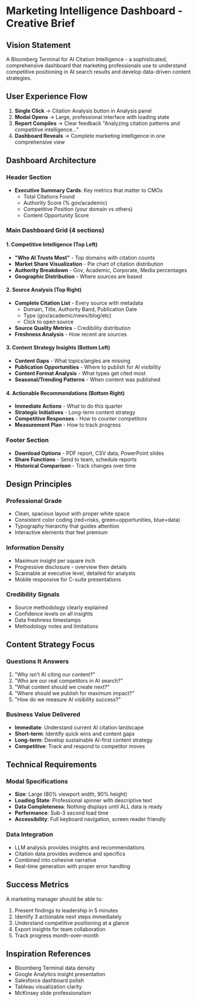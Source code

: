 # Marketing Intelligence Dashboard - Creative Brief

## Vision Statement

A Bloomberg Terminal for AI Citation Intelligence - a sophisticated, comprehensive dashboard that marketing professionals use to understand competitive positioning in AI search results and develop data-driven content strategies.

## User Experience Flow

1. **Single Click** → Citation Analysis button in Analysis panel
2. **Modal Opens** → Large, professional interface with loading state
3. **Report Compiles** → Clear feedback "Analyzing citation patterns and competitive intelligence..."
4. **Dashboard Reveals** → Complete marketing intelligence in one comprehensive view

## Dashboard Architecture

### Header Section

- **Executive Summary Cards**: Key metrics that matter to CMOs
  - Total Citations Found
  - Authority Score (% gov/academic)
  - Competitive Position (your domain vs others)
  - Content Opportunity Score

### Main Dashboard Grid (4 sections)

#### 1. Competitive Intelligence (Top Left)

- **"Who AI Trusts Most"** - Top domains with citation counts
- **Market Share Visualization** - Pie chart of citation distribution
- **Authority Breakdown** - Gov, Academic, Corporate, Media percentages
- **Geographic Distribution** - Where sources are based

#### 2. Source Analysis (Top Right)

- **Complete Citation List** - Every source with metadata
  - Domain, Title, Authority Band, Publication Date
  - Type (gov/academic/news/blog/etc)
  - Click to open source
- **Source Quality Metrics** - Credibility distribution
- **Freshness Analysis** - How recent are sources

#### 3. Content Strategy Insights (Bottom Left)

- **Content Gaps** - What topics/angles are missing
- **Publication Opportunities** - Where to publish for AI visibility
- **Content Format Analysis** - What types get cited most
- **Seasonal/Trending Patterns** - When content was published

#### 4. Actionable Recommendations (Bottom Right)

- **Immediate Actions** - What to do this quarter
- **Strategic Initiatives** - Long-term content strategy
- **Competitive Responses** - How to counter competitors
- **Measurement Plan** - How to track progress

### Footer Section

- **Download Options** - PDF report, CSV data, PowerPoint slides
- **Share Functions** - Send to team, schedule reports
- **Historical Comparison** - Track changes over time

## Design Principles

### Professional Grade

- Clean, spacious layout with proper white space
- Consistent color coding (red=risks, green=opportunities, blue=data)
- Typography hierarchy that guides attention
- Interactive elements that feel premium

### Information Density

- Maximum insight per square inch
- Progressive disclosure - overview then details
- Scannable at executive level, detailed for analysts
- Mobile responsive for C-suite presentations

### Credibility Signals

- Source methodology clearly explained
- Confidence levels on all insights
- Data freshness timestamps
- Methodology notes and limitations

## Content Strategy Focus

### Questions It Answers

1. "Why isn't AI citing our content?"
2. "Who are our real competitors in AI search?"
3. "What content should we create next?"
4. "Where should we publish for maximum impact?"
5. "How do we measure AI visibility success?"

### Business Value Delivered

- **Immediate**: Understand current AI citation landscape
- **Short-term**: Identify quick wins and content gaps
- **Long-term**: Develop sustainable AI-first content strategy
- **Competitive**: Track and respond to competitor moves

## Technical Requirements

### Modal Specifications

- **Size**: Large (80% viewport width, 90% height)
- **Loading State**: Professional spinner with descriptive text
- **Data Completeness**: Nothing displays until ALL data is ready
- **Performance**: Sub-3 second load time
- **Accessibility**: Full keyboard navigation, screen reader friendly

### Data Integration

- LLM analysis provides insights and recommendations
- Citation data provides evidence and specifics
- Combined into cohesive narrative
- Real-time generation with proper error handling

## Success Metrics

A marketing manager should be able to:

1. Present findings to leadership in 5 minutes
2. Identify 3 actionable next steps immediately
3. Understand competitive positioning at a glance
4. Export insights for team collaboration
5. Track progress month-over-month

## Inspiration References

- Bloomberg Terminal data density
- Google Analytics insight presentation
- Salesforce dashboard polish
- Tableau visualization clarity
- McKinsey slide professionalism
